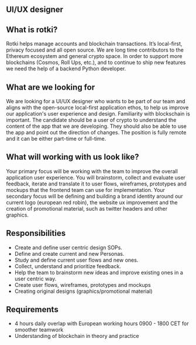 ## UI/UX designer

## What is rotki?

Rotki helps manage accounts and blockchain transactions. It’s local-first,
privacy focused and all open source. We are long time contributors to the
Ethereum ecosystem and general crypto space. In order to support more
blockchains (Cosmos, Roll Ups, etc.), and to continue to ship new features
we need the help of a backend Python developer.

## What are we looking for

We are looking for a UI/UX designer who wants to be part of our team and 
aligns with the open-source local-first application ethos, to help us improve
our application's user experience and design. Familiarity with blockschain is 
important. The candidate should be a user of crypto to understand the content
of the app that we are developing. They should also be able to use the app 
and point out the direction of changes.
The position is fully remote and it can be either part-time or full-time.

## What will working with us look like?

Your primary focus will be working with the team to improve the overall 
application user experience. You will brainstorm, collect and evaluate 
user feedback, iterate and translate it to user flows, wireframes, 
prototypes and mockups that the frontend team can use for implementation. 
Your secondary focus will be defining and building a brand identity around 
our current logo (european red robin), the website ux improvement and the 
creation of promotional material, such as twitter headers and other graphics.

## Responsibilities

* Create and define user centric design SOPs.
* Define and create current and new Personas.
* Study and define current user flows and new ones.
* Collect, understand and prioritize feedback.
* Help the team to brainstorm new ideas and improve existing ones in a user centric way.
* Create user flows, wireframes, prototypes and mockups
* Creating original designs (graphics/promotional material)

## Requirements

* 4 hours daily overlap with European working hours 0900 - 1800 CET for smoother teamwork
* Understanding of blockchain in theory and practice

